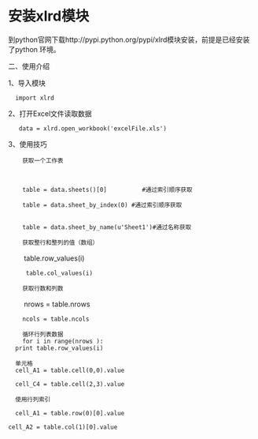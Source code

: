 # 安装xlrd模块

   到python官网下载http://pypi.python.org/pypi/xlrd模块安装，前提是已经安装了python 环境。

二、使用介绍

  1、导入模块

      import xlrd

   2、打开Excel文件读取数据

       data = xlrd.open_workbook('excelFile.xls')

   3、使用技巧

        获取一个工作表

 

        table = data.sheets()[0]          #通过索引顺序获取
 
        table = data.sheet_by_index(0) #通过索引顺序获取
 

        table = data.sheet_by_name(u'Sheet1')#通过名称获取
 
        获取整行和整列的值（数组）
 　　
         table.row_values(i)
 
         table.col_values(i)
 
        获取行数和列数
　　
        nrows = table.nrows
 
        ncols = table.ncols
       
        循环行列表数据
        for i in range(nrows ):
      print table.row_values(i)
 
      单元格
      cell_A1 = table.cell(0,0).value
 
      cell_C4 = table.cell(2,3).value
 
      使用行列索引
      
      cell_A1 = table.row(0)[0].value
 
    cell_A2 = table.col(1)[0].value
